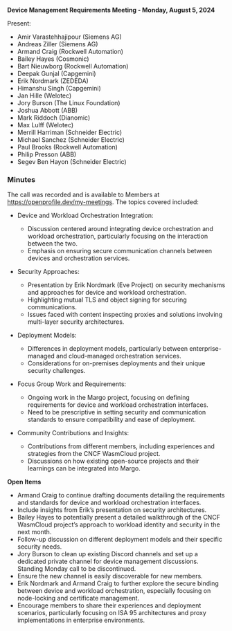 **Device Management Requirements Meeting - Monday, August 5, 2024** 

Present:
* Amir Varastehhajipour (Siemens AG)
* Andreas Ziller (Siemens AG)
* Armand Craig (Rockwell Automation)
* Bailey Hayes (Cosmonic)
* Bart Nieuwborg (Rockwell Automation)
* Deepak Gunjal (Capgemini)
* Erik Nordmark (ZEDEDA)
* Himanshu Singh (Capgemini)
* Jan Hille (Welotec)
* Jory Burson (The Linux Foundation)
* Joshua Abbott (ABB)
* Mark Riddoch (Dianomic)
* Max Lulff (Welotec)
* Merrill Harriman (Schneider Electric)
* Michael Sanchez (Schneider Electric)
* Paul Brooks (Rockwell Automation)
* Philip Presson (ABB)
* Segev Ben Hayon (Schneider Electric)

### Minutes
The call was recorded and is available to Members at https://openprofile.dev/my-meetings. The topics covered included: 

* Device and Workload Orchestration Integration:
   - Discussion centered around integrating device orchestration and workload orchestration, particularly focusing on the interaction between the two.
   - Emphasis on ensuring secure communication channels between devices and orchestration services.

* Security Approaches:
   - Presentation by Erik Nordmark (Eve Project) on security mechanisms and approaches for device and workload orchestration.
   - Highlighting mutual TLS and object signing for securing communications.
   - Issues faced with content inspecting proxies and solutions involving multi-layer security architectures.

* Deployment Models:
   - Differences in deployment models, particularly between enterprise-managed and cloud-managed orchestration services.
   - Considerations for on-premises deployments and their unique security challenges.

* Focus Group Work and Requirements:
   - Ongoing work in the Margo project, focusing on defining requirements for device and workload orchestration interfaces.
   - Need to be prescriptive in setting security and communication standards to ensure compatibility and ease of deployment.

* Community Contributions and Insights:
   - Contributions from different members, including experiences and strategies from the CNCF WasmCloud project.
   - Discussions on how existing open-source projects and their learnings can be integrated into Margo.

**Open Items**
   - Armand Craig to continue drafting documents detailing the requirements and standards for device and workload orchestration interfaces.
   - Include insights from Erik’s presentation on security architectures.
   - Bailey Hayes to potentially present a detailed walkthrough of the CNCF WasmCloud project’s approach to workload identity and security in the next month.
   - Follow-up discussion on different deployment models and their specific security needs.
   - Jory Burson to clean up existing Discord channels and set up a dedicated private channel for device management discussions. Standing Monday call to be discontinued.
   - Ensure the new channel is easily discoverable for new members.
   - Erik Nordmark and Armand Craig to further explore the secure binding between device and workload orchestration, especially focusing on node-locking and certificate management.
   - Encourage members to share their experiences and deployment scenarios, particularly focusing on ISA 95 architectures and proxy implementations in enterprise environments.
